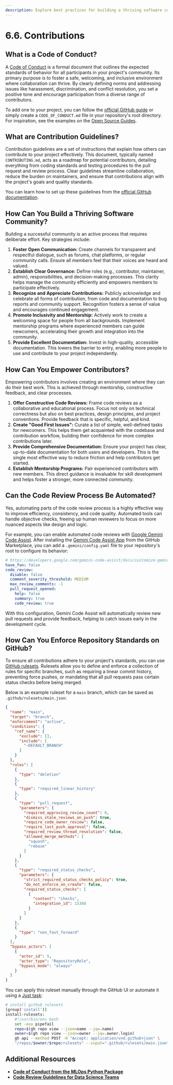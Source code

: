 ```yaml
---
description: Explore best practices for building a thriving software community around your MLOps projects, including establishing a code of conduct, providing contribution guidelines, and promoting collaboration.
---
```


# 6.6. Contributions

## What is a Code of Conduct?

A [Code of Conduct](https://en.wikipedia.org/wiki/Code_of_conduct) is a formal document that outlines the expected standards of behavior for all participants in your project's community. Its primary purpose is to foster a safe, welcoming, and inclusive environment where collaboration can thrive. By clearly defining norms and addressing issues like harassment, discrimination, and conflict resolution, you set a positive tone and encourage participation from a diverse range of contributors.

To add one to your project, you can follow the [official GitHub guide](https://docs.github.com/en/communities/setting-up-your-project-for-healthy-contributions/adding-a-code-of-conduct-to-your-project) or simply create a `CODE_OF_CONDUCT.md` file in your repository's root directory. For inspiration, see the examples on the [Open Source Guides](https://opensource.guide/code-of-conduct/#establishing-a-code-of-conduct).

## What are Contribution Guidelines?

Contribution guidelines are a set of instructions that explain how others can contribute to your project effectively. This document, typically named `CONTRIBUTING.md`, acts as a roadmap for potential contributors, detailing everything from coding standards and testing procedures to the pull request and review process. Clear guidelines streamline collaboration, reduce the burden on maintainers, and ensure that contributions align with the project's goals and quality standards.

You can learn how to set up these guidelines from the [official GitHub documentation](https://docs.github.com/en/communities/setting-up-your-project-for-healthy-contributions/setting-guidelines-for-repository-contributors).

## How Can You Build a Thriving Software Community?

Building a successful community is an active process that requires deliberate effort. Key strategies include:

1.  **Foster Open Communication:** Create channels for transparent and respectful dialogue, such as forums, chat platforms, or regular community calls. Ensure all members feel that their voices are heard and valued.
2.  **Establish Clear Governance:** Define roles (e.g., contributor, maintainer, admin), responsibilities, and decision-making processes. This clarity helps manage the community efficiently and empowers members to participate effectively.
3.  **Recognize and Appreciate Contributions:** Publicly acknowledge and celebrate all forms of contribution, from code and documentation to bug reports and community support. Recognition fosters a sense of value and encourages continued engagement.
4.  **Promote Inclusivity and Mentorship:** Actively work to create a welcoming space for people from all backgrounds. Implement mentorship programs where experienced members can guide newcomers, accelerating their growth and integration into the community.
5.  **Provide Excellent Documentation:** Invest in high-quality, accessible documentation. This lowers the barrier to entry, enabling more people to use and contribute to your project independently.

## How Can You Empower Contributors?

Empowering contributors involves creating an environment where they can do their best work. This is achieved through mentorship, constructive feedback, and clear processes.

1.  **Offer Constructive Code Reviews:** Frame code reviews as a collaborative and educational process. Focus not only on technical correctness but also on best practices, design principles, and project conventions. Provide feedback that is specific, helpful, and kind.
2.  **Create "Good First Issues":** Curate a list of simple, well-defined tasks for newcomers. This helps them get acquainted with the codebase and contribution workflow, building their confidence for more complex contributions later.
3.  **Provide Comprehensive Documentation:** Ensure your project has clear, up-to-date documentation for both users and developers. This is the single most effective way to reduce friction and help contributors get started.
4.  **Establish Mentorship Programs:** Pair experienced contributors with new members. This direct guidance is invaluable for skill development and helps foster a stronger, more connected community.

## Can the Code Review Process Be Automated?

Yes, automating parts of the code review process is a highly effective way to improve efficiency, consistency, and code quality. Automated tools can handle objective checks, freeing up human reviewers to focus on more nuanced aspects like design and logic.

For example, you can enable automated code reviews with [Google Gemini Code Assist](https://developers.google.com/gemini-code-assist/docs/review-github-code). After installing the [Gemini Code Assist App](https://github.com/apps/gemini-code-assist) from the GitHub Marketplace, you can add a `.gemini/config.yaml` file to your repository's root to configure its behavior:

```yaml
# https://developers.google.com/gemini-code-assist/docs/customize-gemini-behavior-github
have_fun: false
code_review:
  disable: false
  comment_severity_threshold: MEDIUM
  max_review_comments: -1
  pull_request_opened:
    help: false
    summary: true
    code_review: true
```

With this configuration, Gemini Code Assist will automatically review new pull requests and provide feedback, helping to catch issues early in the development cycle.

## How Can You Enforce Repository Standards on GitHub?

To ensure all contributions adhere to your project's standards, you can use [GitHub rulesets](https://docs.github.com/en/repositories/configuring-branches-and-merges-in-your-repository/managing-rulesets/about-rulesets). Rulesets allow you to define and enforce a collection of rules for specific branches, such as requiring a linear commit history, preventing force pushes, or mandating that all pull requests pass certain status checks before being merged.

Below is an example ruleset for a `main` branch, which can be saved as `.github/rulesets/main.json`:

```json
{
  "name": "main",
  "target": "branch",
  "enforcement": "active",
  "conditions": {
    "ref_name": {
      "exclude": [],
      "include": [
        "~DEFAULT_BRANCH"
      ]
    }
  },
  "rules": [
    {
      "type": "deletion"
    },
    {
      "type": "required_linear_history"
    },
    {
      "type": "pull_request",
      "parameters": {
        "required_approving_review_count": 0,
        "dismiss_stale_reviews_on_push": true,
        "require_code_owner_review": false,
        "require_last_push_approval": false,
        "required_review_thread_resolution": false,
        "allowed_merge_methods": [
          "squash",
          "rebase"
        ]
      }
    },
    {
      "type": "required_status_checks",
      "parameters": {
        "strict_required_status_checks_policy": true,
        "do_not_enforce_on_create": false,
        "required_status_checks": [
          {
            "context": "checks",
            "integration_id": 15368
          }
        ]
      }
    },
    {
      "type": "non_fast_forward"
    }
  ],
  "bypass_actors": [
    {
      "actor_id": 5,
      "actor_type": "RepositoryRole",
      "bypass_mode": "always"
    }
  ]
}
```

You can apply this ruleset manually through the GitHub UI or automate it using a [Just task](https://github.com/fmind/mlops-python-package/blob/main/tasks/install.just):

```sh
# install github rulesets
[group('install')]
install-rulesets:
    #!/usr/bin/env bash
    set -euo pipefail
    repo=$(gh repo view --json=name --jq=.name)
    owner=$(gh repo view --json=owner --jq=.owner.login)
    gh api --method POST -H "Accept: application/vnd.github+json" \
    "/repos/$owner/$repo/rulesets" --input=".github/rulesets/main.json"
```

## Additional Resources

- **[Code of Conduct from the MLOps Python Package](https://github.com/fmind/mlops-python-package/blob/main/CODE_OF_CONDUCT.md)**
- **[Code Review Guidelines for Data Science Teams](https://tdhopper.com/blog/code-review-guidelines/)**
